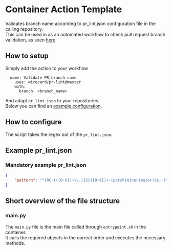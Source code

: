 # Container Action Template

Validates branch name according to pr_lint.json configuration file in the calling repository.  
This can be used in as an automated workflow to check pull request branch validation, as seen [here](https://github.com/wirecard/woocommerce-ee/blob/master/.github/workflows/pr_lint.yml)

## How to setup

Simply add the action to your workflow
````
- name: Validate PR branch name
    uses: wirecard/pr-lint@master
    with:
      branch: <branch_name>
````
And adapt ````pr_lint.json```` to your repositories.  
Below you can find an [example configuration](#example-pr_lintjson). 

## How to configure

The script takes the regex out of the ````pr_lint.json````.

## Example pr_lint.json

### Mandatory example pr_lint.json
````json
{
	"pattern": "^(RC-(([0-9])+\\.){2}([0-9])+-(patch|minor|major))$|-(test|documentation|feature|configuration|force)$|^(dependabot)"
}
````

## Short overview of the file structure

### main.py

The ```main.py``` file is the main file called through ```entrypoint.sh``` in the container.  
It calls the required objects in the correct order and executes the necessary methods.
